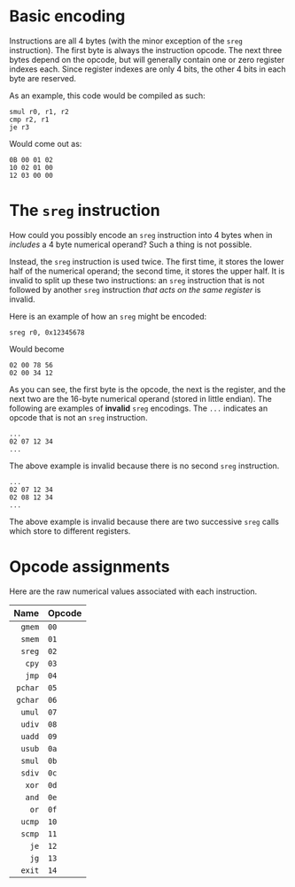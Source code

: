 # Basic encoding

Instructions are all 4 bytes (with the minor exception of the `sreg` instruction). The first byte is always the instruction opcode. The next three bytes depend on the opcode, but will generally contain one or zero register indexes each. Since register indexes are only 4 bits, the other 4 bits in each byte are reserved. 

As an example, this code would be compiled as such:

    smul r0, r1, r2
    cmp r2, r1
    je r3

Would come out as:

    0B 00 01 02
    10 02 01 00
    12 03 00 00

# The `sreg` instruction

How could you possibly encode an `sreg` instruction into 4 bytes when in *includes* a 4 byte numerical operand? Such a thing is not possible. 

Instead, the `sreg` instruction is used twice. The first time, it stores the lower half of the numerical operand; the second time, it stores the upper half. It is invalid to split up these two instructions: an `sreg` instruction that is not followed by another `sreg` instruction *that acts on the same register* is invalid.

Here is an example of how an `sreg` might be encoded:

    sreg r0, 0x12345678

Would become

	02 00 78 56
	02 00 34 12

As you can see, the first byte is the opcode, the next is the register, and the next two are the 16-byte numerical operand (stored in little endian). The following are examples of **invalid** `sreg` encodings. The `...` indicates an opcode that is not an `sreg` instruction.

	...
	02 07 12 34
	...

The above example is invalid because there is no second `sreg` instruction.

	...
	02 07 12 34
	02 08 12 34
	...

The above example is invalid because there are two successive `sreg` calls which store to different registers.

# Opcode assignments

Here are the raw numerical values associated with each instruction.

| Name  | Opcode | 
|------:|--------|
|`gmem` |`00`    |
|`smem` |`01`    |
|`sreg` |`02`    |
|`cpy`  |`03`    |
|`jmp`  |`04`    |
|`pchar`|`05`    |
|`gchar`|`06`    |
|`umul` |`07`    |
|`udiv` |`08`    |
|`uadd` |`09`    |
|`usub` |`0a`    |
|`smul` |`0b`    |
|`sdiv` |`0c`    |
|`xor`  |`0d`    |
|`and`  |`0e`    |
|`or`   |`0f`    |
|`ucmp` |`10`    |
|`scmp` |`11`    |
|`je`   |`12`    |
|`jg`   |`13`    |
|`exit` |`14`    |